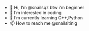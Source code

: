 - 👋 Hi, I’m @snailsqz btw i'm beginner
- 👀 I’m interested in coding
- 🌱 I’m currently learning C++,Python
- 📫 How to reach me @snailsitinig

<!---
snailsqz/snailsqz is a ✨ special ✨ repository because its `README.md` (this file) appears on your GitHub profile.
You can click the Preview link to take a look at your changes.
--->
